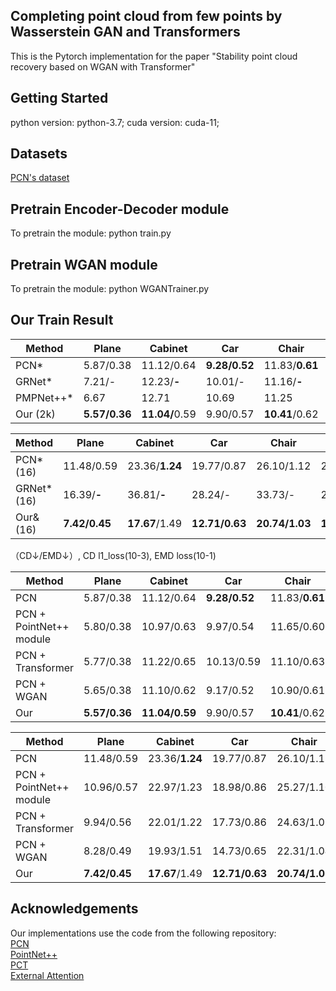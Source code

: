 ## Completing point cloud from few points by Wasserstein GAN and Transformers

This is the Pytorch implementation for the paper "Stability point cloud recovery based on WGAN with Transformer"

## Getting Started
python version: python-3.7;  cuda version: cuda-11;  

## Datasets
 [PCN's dataset](https://github.com/wentaoyuan/pcn)  
    
## Pretrain Encoder-Decoder module
To pretrain the module: python train.py  

## Pretrain WGAN module
To pretrain the module: python WGANTrainer.py  

## Our Train Result


| Method     | Plane         | Cabinet        | Car           | Chair          | Lamp           | Sofa           | Table         | vessel        | Average       |
|------------|---------------|----------------|---------------|----------------|----------------|----------------|---------------|---------------|---------------|
| PCN\*      | 5.87/0.38     | 11.12/0.64     | **9.28/0.52** | 11.83/**0.61** | 12.78/0.82     | 13.32/0.59     | **9.48/0.55** | 10.79/0.60    | 10.56/0.59    |
| GRNet\*    | 7.21/-        | 12.23/**-**    | 10.01/-       | 11.16/**-**    | 9.18/-         | 12.96-         | 9.72/-        | 8.81/-        | 10.16/-       |
| PMPNet++\* | 6.67          | 12.71          | 10.69         | 11.25          | **8.72**       | 12.73          | 9.67          | **8.75**      | 10.13         |
| Our (2k)   | **5.57/0.36** | <strong>11.04/</strong>0.59 | 9.90/0.57     | **10.41**/0.62 | 11.70/**0.74** | **10.45/0.56** | 9.73/0.62     | 8.95/**0.57** | **9.72/0.58** |

| Method       | Plane         | Cabinet        | Car            | Chair          | Lamp           | Sofa           | Table          | vessel         | Average        |
|--------------|---------------|----------------|----------------|----------------|----------------|----------------|----------------|----------------|----------------|
| PCN\* (16)   | 11.48/0.59    | 23.36/**1.24** | 19.77/0.87     | 26.10/1.12     | 22.16/1.18     | 21.94/0.95     | 19.10/1.00     | 17.25/0.85     | 20.15/0.97     |
| GRNet\* (16) | 16.39/**-**   | 36.81/**-**    | 28.24/-        | 33.73/-        | 24.96/-        | 32.43/-        | 31.42/-        | 21.82/-        | 28.23/-        |
| Our& (16)    | **7.42/0.45** | **17.67**/1.49 | **12.71/0.63** | **20.74/1.03** | **17.30/1.05** | **19.12/0.86** | **13.28/0.89** | **13.13/0.70** | **15.17/0.89** |

（CD↓/EMD↓）, CD l1_loss(10-3), EMD loss(10-1)

| Method                  | Plane         | Cabinet        | Car           | Chair          | Lamp           | Sofa           | Table         | Boat          | Average       |
|-------------------------|---------------|----------------|---------------|----------------|----------------|----------------|---------------|---------------|---------------|
| PCN                     | 5.87/0.38     | 11.12/0.64     | **9.28/0.52** | 11.83/**0.61** | 12.78/0.82     | 13.32/0.59     | **9.48/0.55** | 10.79/0.60    | 10.56/0.59    |
| PCN + PointNet++ module | 5.80/0.38     | 10.97/0.63     | 9.97/0.54     | 11.65/0.60     | 12.41/0.79     | 12.04/0.59     | 9.69/0.59     | 10.09/0.60    | 10.33/0.59    |
| PCN + Transformer       | 5.77/0.38     | 11.22/0.65     | 10.13/0.59    | 11.10/0.63     | 12.03/0.76     | 11.02/0.58     | 9.60/0.59     | 9.93/0.59     | 10.10/0.59    |
| PCN + WGAN              | 5.65/0.38     | 11.10/0.62     | 9.17/0.52     | 10.90/0.61     | 12.00/0.76     | 10.95/0.59     | 9.44/0.55     | 10.01/0.60    | 9.90/0.58     |
| Our                     | **5.57/0.36** | **11.04/0.59** | 9.90/0.57     | **10.41**/0.62 | **11.70/0.74** | **10.45/0.56** | 9.73/0.62     | **8.95/0.57** | **9.72/0.58** |



| Method                  | Plane         | Cabinet        | Car            | Chair          | Lamp           | Sofa           | Table          | Boat           | Average        |
|-------------------------|---------------|----------------|----------------|----------------|----------------|----------------|----------------|----------------|----------------|
| PCN                     | 11.48/0.59    | 23.36/**1.24** | 19.77/0.87     | 26.10/1.12     | 22.16/1.18     | 21.94/0.95     | 19.10/1.00     | 17.25/0.85     | 20.15/0.97     |
| PCN + PointNet++ module | 10.96/0.57    | 22.97/1.23     | 18.98/0.86     | 25.27/1.10     | 21.97/1.18     | 20.99/0.94     | 18.32/0.99     | 16.38/0.84     | 19.48/0.96     |
| PCN + Transformer       | 9.94/0.56     | 22.01/1.22     | 17.73/0.86     | 24.63/1.09     | 20.86/1.16     | 19.87/0.93     | 17.54/0.98     | 15.84/0.83     | 18.55/0.95     |
| PCN + WGAN              | 8.28/0.49     | 19.93/1.51     | 14.73/0.65     | 22.31/1.04     | 19.51/1.08     | 21.07/0.89     | 15.47/0.94     | 14.94/0.79     | 17.03/0.92     |
| Our                     | **7.42/0.45** | **17.67**/1.49 | **12.71/0.63** | **20.74/1.03** | **17.30/1.05** | **19.12/0.86** | **13.28/0.89** | **13.13/0.70** | **15.17/0.89** |


## Acknowledgements 
Our implementations use the code from the following repository:  
[PCN](https://github.com/wentaoyuan/pcn)     
[PointNet++](https://github.com/charlesq34/pointnet2)   
[PCT](https://github.com/MenghaoGuo/PCT)   
[External Attention](https://github.com/MenghaoGuo/EANet)
